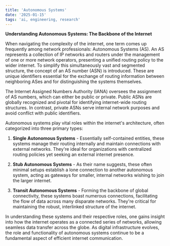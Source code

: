 ```yaml
---
title: 'Autonomous Systems'
date: '2025-01-15'
tags: 'ai, engineering, research'
---
```


**Understanding Autonomous Systems: The Backbone of the Internet**

When navigating the complexity of the internet, one term comes up frequently among network professionals: Autonomous Systems (AS). An AS represents a collection of IP networks and routers under the management of one or more network operators, presenting a unified routing policy to the wider internet. To simplify this simultaneously vast and segmented structure, the concept of an AS number (ASN) is introduced. These are unique identifiers essential for the exchange of routing information between neighboring ASes and for distinguishing the systems themselves.

The Internet Assigned Numbers Authority (IANA) oversees the assignment of AS numbers, which can either be public or private. Public ASNs are globally recognized and pivotal for identifying internet-wide routing structures. In contrast, private ASNs serve internal network purposes and avoid conflict with public identifiers.

Autonomous systems play vital roles within the internet's architecture, often categorized into three primary types:

1. **Single Autonomous Systems** - Essentially self-contained entities, these systems manage their routing internally and maintain connections with external networks. They're ideal for organizations with centralized routing policies yet seeking an external internet presence.
   
2. **Stub Autonomous Systems** - As their name suggests, these often minimal setups establish a lone connection to another autonomous system, acting as gateways for smaller, internal networks wishing to join the larger internet.
   
3. **Transit Autonomous Systems** - Forming the backbone of global connectivity, these systems boast numerous connections, facilitating the flow of data across many disparate networks. They're critical for maintaining the robust, interlinked structure of the internet.

In understanding these systems and their respective roles, one gains insight into how the internet operates as a connected series of networks, allowing seamless data transfer across the globe. As digital infrastructure evolves, the role and functionality of autonomous systems continue to be a fundamental aspect of efficient internet communication.
